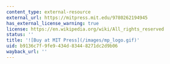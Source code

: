 ```yaml
---
content_type: external-resource
external_url: https://mitpress.mit.edu/9780262194945
has_external_license_warning: true
license: https://en.wikipedia.org/wiki/All_rights_reserved
status: ''
title: '![Buy at MIT Press](/images/mp_logo.gif)'
uid: b9136c7f-9fe9-434d-8344-8271dc2d9b06
wayback_url: ''
---
```

